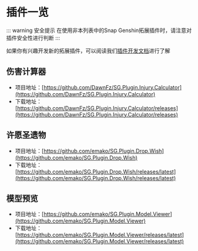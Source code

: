 # 插件一览

::: warning 安全提示
在使用非本列表中的Snap Genshin拓展插件时，请注意对插件安全性进行判断
:::

如果你有兴趣开发新的拓展插件，可以阅读我们[插件开发文档](https://www.snapgenshin.com/development/PluginTutorial.html)进行了解


## 伤害计算器

- 项目地址：[https://github.com/DawnFz/SG.Plugin.Injury.Calculator](https://github.com/DawnFz/SG.Plugin.Injury.Calculator)
- 下载地址：[https://github.com/DawnFz/SG.Plugin.Injury.Calculator/releases](https://github.com/DawnFz/SG.Plugin.Injury.Calculator/releases)

## 许愿圣遗物

- 项目地址：[https://github.com/emako/SG.Plugin.Drop.Wish](https://github.com/emako/SG.Plugin.Drop.Wish)
- 下载地址：[https://github.com/emako/SG.Plugin.Drop.Wish/releases/latest](https://github.com/emako/SG.Plugin.Drop.Wish/releases/latest)

## 模型预览

- 项目地址：[https://github.com/emako/SG.Plugin.Model.Viewer](https://github.com/emako/SG.Plugin.Model.Viewer)
- 下载地址：[https://github.com/emako/SG.Plugin.Model.Viewer/releases/latest](https://github.com/emako/SG.Plugin.Model.Viewer/releases/latest)

